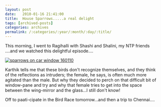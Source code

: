 ```yaml
---
layout: post
date:	2010-01-16 21:41:00
title:  House Sparrows.....a real delight
tags: [archived-posts]
categories: archives
permalink: /:categories/:year/:month/:day/:title/
---
```

This morning, I went to Ragihalli with Shashi and Shalini, my NTP friends ....and we watched this delightful episode....


<a href="http://s967.photobucket.com/albums/ae160/pedoral/?action=view&amp;current=IMG_7826.jpg" target="_blank"><img src="http://i967.photobucket.com/albums/ae160/pedoral/IMG_7826.jpg" border="0" alt="sparrows on car window 160110"></a>




<lj-embed id="145"/>


Karthik tells me that these birds don't recognize themselves, and they think of the reflections as intruders; the female, he says, is often much more agitated than the male. But why they decided to perch on that difficult bit of window-pane and try and  why that female tries to get into the space between the wing-mirror and the glass...I still don't know!

Off to paati-cipate in the Bird Race tomorrow...and then a trip to Chennai....
